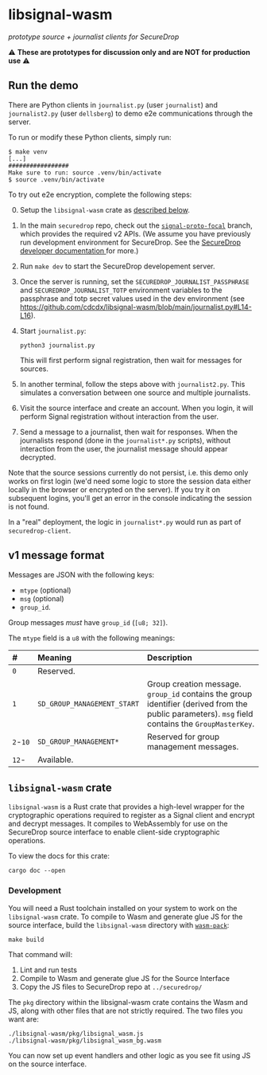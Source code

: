 # libsignal-wasm

_prototype source + journalist clients for SecureDrop_

⚠️ **These are prototypes for discussion only and are NOT for production use** ⚠️

## Run the demo

There are Python clients in `journalist.py` (user `journalist`) and `journalist2.py` (user `dellsberg`) to demo e2e communications through the server.

To run or modify these Python clients, simply run:

```sh-session
$ make venv
[...]
#################
Make sure to run: source .venv/bin/activate
$ source .venv/bin/activate
```

To try out e2e encryption, complete the following steps:

0. Setup the `libsignal-wasm` crate as [described below](#libsignal-wasm-crate).
1. In the main `securedrop` repo, check out the [`signal-proto-focal`](https://github.com/freedomofpress/securedrop/tree/signal-proto-focal) branch,
   which provides the required v2 APIs.
   (We assume you have previously run development environment for SecureDrop.
   See the [SecureDrop developer documentation ](https://docs.securedrop.org/en/stable/development/setup_development.html) for more.)
1. Run `make dev` to start the SecureDrop developement server.
1. Once the server is running, set the `SECUREDROP_JOURNALIST_PASSPHRASE` and `SECUREDROP_JOURNALIST_TOTP` environment variables to the passphrase and totp secret values used in the dev environment (see https://github.com/cdcdx/libsignal-wasm/blob/main/journalist.py#L14-L16).
1. Start `journalist.py`:

   ```
   python3 journalist.py
   ```

   This will first perform signal registration, then wait for messages for sources.
1. In another terminal, follow the steps above with `journalist2.py`.
   This simulates a conversation between one source and multiple journalists.
1. Visit the source interface and create an account.
   When you login, it will perform Signal registration without interaction from the user.
1. Send a message to a journalist, then wait for responses.
   When the journalists respond (done in the `journalist*.py` scripts),
   without interaction from the user, the journalist message should appear decrypted.

Note that the source sessions currently do not persist, i.e. this demo only works on first login (we'd need some logic to store the session data either locally in the browser or encrypted on the server). If you try it on subsequent logins, you'll get an error in the console indicating the session is not found.

In a "real" deployment, the logic in `journalist*.py` would run as part of `securedrop-client`.

## v1 message format

Messages are JSON with the following keys:

- `mtype` (optional)
- `msg` (optional)
- `group_id`.

Group messages _must_ have `group_id` (`[u8; 32]`).

The `mtype` field is a `u8` with the following meanings:

| #        | Meaning                     | Description                                                                                                                                       |
|:---------|:----------------------------|:--------------------------------------------------------------------------------------------------------------------------------------------------|
| `0`      | Reserved.                   |                                                                                                                                                   |
| `1`      | `SD_GROUP_MANAGEMENT_START` | Group creation message. `group_id` contains the group identifier (derived from the public parameters). `msg` field contains the `GroupMasterKey`. |
| `2`-`10` | `SD_GROUP_MANAGEMENT*`      | Reserved for group management messages.                                                                                                           |
| `12`-    | Available.                  |                                                                                                                                                   |

## `libsignal-wasm` crate

`libsignal-wasm` is a Rust crate that provides a high-level wrapper for the cryptographic operations
required to register as a Signal client and encrypt and decrypt messages.
It compiles to WebAssembly for use on the SecureDrop source interface to enable client-side cryptographic operations.

To view the docs for this crate:

```
cargo doc --open
```

### Development

You will need a Rust toolchain installed on your system to work on the `libsignal-wasm` crate.
To compile to Wasm and generate glue JS for the source interface,
build the `libsignal-wasm` directory with [`wasm-pack`](https://github.com/rustwasm/wasm-pack):

```
make build
```

That command will:

  1. Lint and run tests
  2. Compile to Wasm and generate glue JS for the Source Interface
  3. Copy the JS files to SecureDrop repo at `../securedrop/`

The `pkg` directory within the libsignal-wasm crate contains the Wasm and JS,
along with other files that are not strictly required. The two files you want are:

```
./libsignal-wasm/pkg/libsignal_wasm.js
./libsignal-wasm/pkg/libsignal_wasm_bg.wasm
```

You can now set up event handlers and other logic as you see fit using JS on the source interface.
